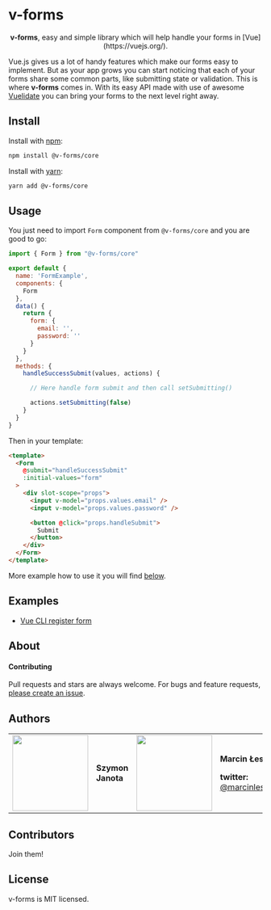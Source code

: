 # v-forms

<p align="center">
<b>v-forms</b>, easy and simple library which will help handle your forms in [Vue](https://vuejs.org/).
</p>

Vue.js gives us a lot of handy features which make our forms easy to implement. But as your app grows you can start noticing that each of your forms share some common parts, like submitting state or validation. This is where **v-forms** comes in. With its easy API made with use of awesome [Vuelidate](https://github.com/monterail/vuelidate) you can bring your forms to the next level right away.

## Install

Install with [npm](https://www.npmjs.com/):

```bash
npm install @v-forms/core
```

Install with [yarn](https://yarnpkg.com/):

```bash
yarn add @v-forms/core
```

## Usage

You just need to import `Form` component from `@v-forms/core` and you are good to go:

```javascript
import { Form } from "@v-forms/core"

export default {
  name: 'FormExample',
  components: {
    Form
  },
  data() {
    return {
      form: {
        email: '',
        password: ''
      }
    }
  },
  methods: {
    handleSuccessSubmit(values, actions) {

      // Here handle form submit and then call setSubmitting()

      actions.setSubmitting(false)
    }
  }
}
```

Then in your template:

```html
<template>
  <Form
    @submit="handleSuccessSubmit"
    :initial-values="form"
  >
    <div slot-scope="props">
      <input v-model="props.values.email" />
      <input v-model="props.values.password" />

      <button @click="props.handleSubmit">
        Submit
      </button>
    </div>
  </Form>
</template>
```

More example how to use it you will find [below](#examples).

## Examples

- [Vue CLI register form](packages/example-app)

## About

#### Contributing

Pull requests and stars are always welcome. For bugs and feature requests, [please create an issue](../../issues/new).

## Authors

<table border="0">
  <tr>
    <td>
      <a href="https://github.com/szymonjanota" style="color: white">
        <img src="https://github.com/szymonjanota.png?s=150" width="150"/>
      </a>
    </td>
    <td>
      <p><strong>Szymon Janota</strong></p>
    </td>
    <td>
      <a href="https://github.com/MarcinLesek" style="color: white">
        <img src="https://github.com/MarcinLesek.png?s=150" width="150"/>
      </a>
    </td>
    <td>
      <p><strong>Marcin Łesek</strong></p>
      <p><strong>twitter: </strong><a href="https://twitter.com/marcinlesek">@marcinlesek</a></p>
    </td>
  </tr>
</table>

## Contributors

Join them!

## License

v-forms is MIT licensed.
